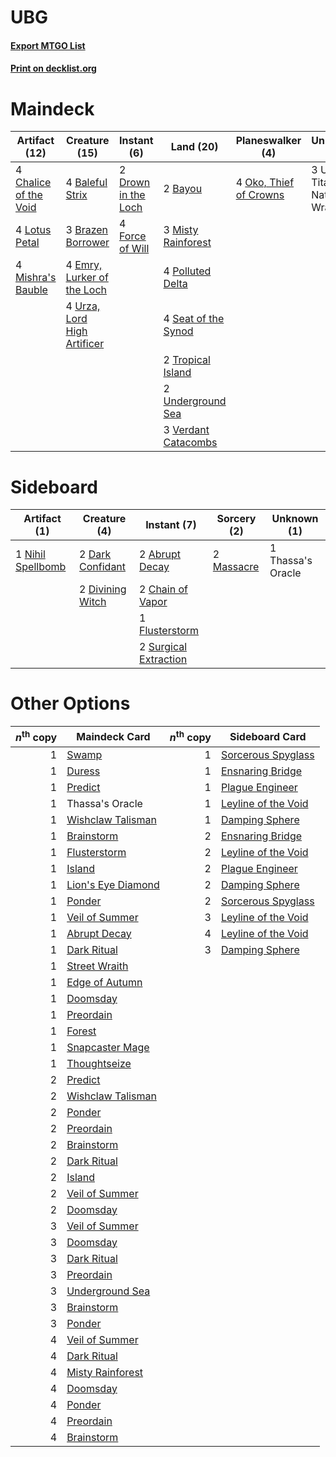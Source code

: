 # UBG

#### [Export MTGO List](../collection/UBG/UBG.txt)
#### [Print on decklist.org](http://decklist.org/?deckmain=4%09Baleful%20Strix%0A2%09Bayou%0A3%09Brazen%20Borrower%0A4%09Chalice%20of%20the%20Void%0A2%09Drown%20in%20the%20Loch%0A4%09Emry,%20Lurker%20of%20the%20Loch%0A4%09Force%20of%20Will%0A4%09Lotus%20Petal%0A4%09Mishra's%20Bauble%0A3%09Misty%20Rainforest%0A4%09Oko,%20Thief%20of%20Crowns%0A4%09Polluted%20Delta%0A4%09Seat%20of%20the%20Synod%0A2%09Tropical%20Island%0A2%09Underground%20Sea%0A3%09Uro,%20Titan%20of%20Nature's%20Wrath%0A4%09Urza,%20Lord%20High%20Artificer%0A3%09Verdant%20Catacombs&deckside=2%09Abrupt%20Decay%0A2%09Chain%20of%20Vapor%0A2%09Dark%20Confidant%0A2%09Divining%20Witch%0A1%09Flusterstorm%0A2%09Massacre%0A1%09Nihil%20Spellbomb%0A2%09Surgical%20Extraction%0A1%09Thassa's%20Oracle)
# Maindeck

|                                         Artifact (12)                                          |                                            Creature (15)                                             |                                         Instant (6)                                          |                                          Land (20)                                           |                                        Planeswalker (4)                                         |         Unknown (3)          |
|------------------------------------------------------------------------------------------------|------------------------------------------------------------------------------------------------------|----------------------------------------------------------------------------------------------|----------------------------------------------------------------------------------------------|-------------------------------------------------------------------------------------------------|------------------------------|
|4 [Chalice of the Void](http://gatherer.wizards.com/Pages/Card/Details.aspx?multiverseid=442211)|4 [Baleful Strix](http://gatherer.wizards.com/Pages/Card/Details.aspx?multiverseid=376260)            |2 [Drown in the Loch](http://gatherer.wizards.com/Pages/Card/Details.aspx?multiverseid=473150)|2 [Bayou](http://gatherer.wizards.com/Pages/Card/Details.aspx?multiverseid=879)               |4 [Oko, Thief of Crowns](http://gatherer.wizards.com/Pages/Card/Details.aspx?multiverseid=473159)|3 Uro, Titan of Nature's Wrath|
|4 [Lotus Petal](http://gatherer.wizards.com/Pages/Card/Details.aspx?multiverseid=420602)        |3 [Brazen Borrower](http://gatherer.wizards.com/Pages/Card/Details.aspx?multiverseid=473001)          |4 [Force of Will](http://gatherer.wizards.com/Pages/Card/Details.aspx?multiverseid=3107)      |3 [Misty Rainforest](http://gatherer.wizards.com/Pages/Card/Details.aspx?multiverseid=405102) |                                                                                                 |                              |
|4 [Mishra's Bauble](http://gatherer.wizards.com/Pages/Card/Details.aspx?multiverseid=122122)    |4 [Emry, Lurker of the Loch](http://gatherer.wizards.com/Pages/Card/Details.aspx?multiverseid=473005) |                                                                                              |4 [Polluted Delta](http://gatherer.wizards.com/Pages/Card/Details.aspx?multiverseid=405104)   |                                                                                                 |                              |
|                                                                                                |4 [Urza, Lord High Artificer](http://gatherer.wizards.com/Pages/Card/Details.aspx?multiverseid=464024)|                                                                                              |4 [Seat of the Synod](http://gatherer.wizards.com/Pages/Card/Details.aspx?multiverseid=420940)|                                                                                                 |                              |
|                                                                                                |                                                                                                      |                                                                                              |2 [Tropical Island](http://gatherer.wizards.com/Pages/Card/Details.aspx?multiverseid=884)     |                                                                                                 |                              |
|                                                                                                |                                                                                                      |                                                                                              |2 [Underground Sea](http://gatherer.wizards.com/Pages/Card/Details.aspx?multiverseid=886)     |                                                                                                 |                              |
|                                                                                                |                                                                                                      |                                                                                              |3 [Verdant Catacombs](http://gatherer.wizards.com/Pages/Card/Details.aspx?multiverseid=405113)|                                                                                                 |                              |


# Sideboard

|                                        Artifact (1)                                        |                                       Creature (4)                                        |                                          Instant (7)                                           |                                    Sorcery (2)                                     |   Unknown (1)   |
|--------------------------------------------------------------------------------------------|-------------------------------------------------------------------------------------------|------------------------------------------------------------------------------------------------|------------------------------------------------------------------------------------|-----------------|
|1 [Nihil Spellbomb](http://gatherer.wizards.com/Pages/Card/Details.aspx?multiverseid=442215)|2 [Dark Confidant](http://gatherer.wizards.com/Pages/Card/Details.aspx?multiverseid=397731)|2 [Abrupt Decay](http://gatherer.wizards.com/Pages/Card/Details.aspx?multiverseid=456061)       |2 [Massacre](http://gatherer.wizards.com/Pages/Card/Details.aspx?multiverseid=21324)|1 Thassa's Oracle|
|                                                                                            |2 [Divining Witch](http://gatherer.wizards.com/Pages/Card/Details.aspx?multiverseid=21318) |2 [Chain of Vapor](http://gatherer.wizards.com/Pages/Card/Details.aspx?multiverseid=420701)     |                                                                                    |                 |
|                                                                                            |                                                                                           |1 [Flusterstorm](http://gatherer.wizards.com/Pages/Card/Details.aspx?multiverseid=228255)       |                                                                                    |                 |
|                                                                                            |                                                                                           |2 [Surgical Extraction](http://gatherer.wizards.com/Pages/Card/Details.aspx?multiverseid=397706)|                                                                                    |                 |


# Other Options

|*n*<sup>th</sup> copy|                                       Maindeck Card                                        |*n*<sup>th</sup> copy|                                        Sideboard Card                                        |
|--------------------:|--------------------------------------------------------------------------------------------|--------------------:|----------------------------------------------------------------------------------------------|
|                    1|[Swamp](http://gatherer.wizards.com/Pages/Card/Details.aspx?multiverseid=439858)            |                    1|[Sorcerous Spyglass](http://gatherer.wizards.com/Pages/Card/Details.aspx?multiverseid=435407) |
|                    1|[Duress](http://gatherer.wizards.com/Pages/Card/Details.aspx?multiverseid=14557)            |                    1|[Ensnaring Bridge](http://gatherer.wizards.com/Pages/Card/Details.aspx?multiverseid=15866)    |
|                    1|[Predict](http://gatherer.wizards.com/Pages/Card/Details.aspx?multiverseid=451053)          |                    1|[Plague Engineer](http://gatherer.wizards.com/Pages/Card/Details.aspx?multiverseid=464049)    |
|                    1|Thassa's Oracle                                                                             |                    1|[Leyline of the Void](http://gatherer.wizards.com/Pages/Card/Details.aspx?multiverseid=107682)|
|                    1|[Wishclaw Talisman](http://gatherer.wizards.com/Pages/Card/Details.aspx?multiverseid=473072)|                    1|[Damping Sphere](http://gatherer.wizards.com/Pages/Card/Details.aspx?multiverseid=443101)     |
|                    1|[Brainstorm](http://gatherer.wizards.com/Pages/Card/Details.aspx?multiverseid=3897)         |                    2|[Ensnaring Bridge](http://gatherer.wizards.com/Pages/Card/Details.aspx?multiverseid=15866)    |
|                    1|[Flusterstorm](http://gatherer.wizards.com/Pages/Card/Details.aspx?multiverseid=228255)     |                    2|[Leyline of the Void](http://gatherer.wizards.com/Pages/Card/Details.aspx?multiverseid=107682)|
|                    1|[Island](http://gatherer.wizards.com/Pages/Card/Details.aspx?multiverseid=439857)           |                    2|[Plague Engineer](http://gatherer.wizards.com/Pages/Card/Details.aspx?multiverseid=464049)    |
|                    1|[Lion's Eye Diamond](http://gatherer.wizards.com/Pages/Card/Details.aspx?multiverseid=3255) |                    2|[Damping Sphere](http://gatherer.wizards.com/Pages/Card/Details.aspx?multiverseid=443101)     |
|                    1|[Ponder](http://gatherer.wizards.com/Pages/Card/Details.aspx?multiverseid=451051)           |                    2|[Sorcerous Spyglass](http://gatherer.wizards.com/Pages/Card/Details.aspx?multiverseid=435407) |
|                    1|[Veil of Summer](http://gatherer.wizards.com/Pages/Card/Details.aspx?multiverseid=466952)   |                    3|[Leyline of the Void](http://gatherer.wizards.com/Pages/Card/Details.aspx?multiverseid=107682)|
|                    1|[Abrupt Decay](http://gatherer.wizards.com/Pages/Card/Details.aspx?multiverseid=456061)     |                    4|[Leyline of the Void](http://gatherer.wizards.com/Pages/Card/Details.aspx?multiverseid=107682)|
|                    1|[Dark Ritual](http://gatherer.wizards.com/Pages/Card/Details.aspx?multiverseid=651)         |                    3|[Damping Sphere](http://gatherer.wizards.com/Pages/Card/Details.aspx?multiverseid=443101)     |
|                    1|[Street Wraith](http://gatherer.wizards.com/Pages/Card/Details.aspx?multiverseid=442097)    |                     |                                                                                              |
|                    1|[Edge of Autumn](http://gatherer.wizards.com/Pages/Card/Details.aspx?multiverseid=243442)   |                     |                                                                                              |
|                    1|[Doomsday](http://gatherer.wizards.com/Pages/Card/Details.aspx?multiverseid=15397)          |                     |                                                                                              |
|                    1|[Preordain](http://gatherer.wizards.com/Pages/Card/Details.aspx?multiverseid=405347)        |                     |                                                                                              |
|                    1|[Forest](http://gatherer.wizards.com/Pages/Card/Details.aspx?multiverseid=439860)           |                     |                                                                                              |
|                    1|[Snapcaster Mage](http://gatherer.wizards.com/Pages/Card/Details.aspx?multiverseid=227676)  |                     |                                                                                              |
|                    1|[Thoughtseize](http://gatherer.wizards.com/Pages/Card/Details.aspx?multiverseid=438676)     |                     |                                                                                              |
|                    2|[Predict](http://gatherer.wizards.com/Pages/Card/Details.aspx?multiverseid=451053)          |                     |                                                                                              |
|                    2|[Wishclaw Talisman](http://gatherer.wizards.com/Pages/Card/Details.aspx?multiverseid=473072)|                     |                                                                                              |
|                    2|[Ponder](http://gatherer.wizards.com/Pages/Card/Details.aspx?multiverseid=451051)           |                     |                                                                                              |
|                    2|[Preordain](http://gatherer.wizards.com/Pages/Card/Details.aspx?multiverseid=405347)        |                     |                                                                                              |
|                    2|[Brainstorm](http://gatherer.wizards.com/Pages/Card/Details.aspx?multiverseid=3897)         |                     |                                                                                              |
|                    2|[Dark Ritual](http://gatherer.wizards.com/Pages/Card/Details.aspx?multiverseid=651)         |                     |                                                                                              |
|                    2|[Island](http://gatherer.wizards.com/Pages/Card/Details.aspx?multiverseid=439857)           |                     |                                                                                              |
|                    2|[Veil of Summer](http://gatherer.wizards.com/Pages/Card/Details.aspx?multiverseid=466952)   |                     |                                                                                              |
|                    2|[Doomsday](http://gatherer.wizards.com/Pages/Card/Details.aspx?multiverseid=15397)          |                     |                                                                                              |
|                    3|[Veil of Summer](http://gatherer.wizards.com/Pages/Card/Details.aspx?multiverseid=466952)   |                     |                                                                                              |
|                    3|[Doomsday](http://gatherer.wizards.com/Pages/Card/Details.aspx?multiverseid=15397)          |                     |                                                                                              |
|                    3|[Dark Ritual](http://gatherer.wizards.com/Pages/Card/Details.aspx?multiverseid=651)         |                     |                                                                                              |
|                    3|[Preordain](http://gatherer.wizards.com/Pages/Card/Details.aspx?multiverseid=405347)        |                     |                                                                                              |
|                    3|[Underground Sea](http://gatherer.wizards.com/Pages/Card/Details.aspx?multiverseid=886)     |                     |                                                                                              |
|                    3|[Brainstorm](http://gatherer.wizards.com/Pages/Card/Details.aspx?multiverseid=3897)         |                     |                                                                                              |
|                    3|[Ponder](http://gatherer.wizards.com/Pages/Card/Details.aspx?multiverseid=451051)           |                     |                                                                                              |
|                    4|[Veil of Summer](http://gatherer.wizards.com/Pages/Card/Details.aspx?multiverseid=466952)   |                     |                                                                                              |
|                    4|[Dark Ritual](http://gatherer.wizards.com/Pages/Card/Details.aspx?multiverseid=651)         |                     |                                                                                              |
|                    4|[Misty Rainforest](http://gatherer.wizards.com/Pages/Card/Details.aspx?multiverseid=405102) |                     |                                                                                              |
|                    4|[Doomsday](http://gatherer.wizards.com/Pages/Card/Details.aspx?multiverseid=15397)          |                     |                                                                                              |
|                    4|[Ponder](http://gatherer.wizards.com/Pages/Card/Details.aspx?multiverseid=451051)           |                     |                                                                                              |
|                    4|[Preordain](http://gatherer.wizards.com/Pages/Card/Details.aspx?multiverseid=405347)        |                     |                                                                                              |
|                    4|[Brainstorm](http://gatherer.wizards.com/Pages/Card/Details.aspx?multiverseid=3897)         |                     |                                                                                              |

